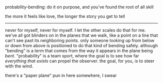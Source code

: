 probability-bending: do it on purpose, and you’ve found the root of all skill

the more it feels like love, the longer the story you get to tell

---

never for myself, never for myself. I let the other scales do that for me. we've all got blinders on in the planes that we walk, like a point on a line that can't see past its neighboring points. only someone looking up from below or down from above is positioned to do that kind of bending safely. although "bending" is a term that comes from the way it appears in the plane being *bent*. "probability" is a team sport, where the goal is to see how far *everything that exists* can propel the observer. the goal, for you, is to steer with the wind.

there's a "paper plane" pun in here somewhere, I swear
